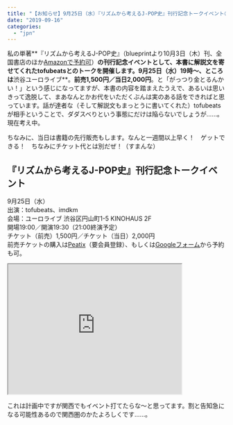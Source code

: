 ```yaml
---
title: "【お知らせ】9月25日（水）『リズムから考えるJ-POP史』刊行記念トークイベント＠渋谷ユーロライブ  w/ tofubeats"
date: "2019-09-16"
categories: 
  - "jpn"
---
```


私の単著**『リズムから考えるJ-POP史』（blueprintより10月3日（木）刊、全国書店のほか[Amazonで予約可](https://www.amazon.co.jp/dp/4909852034/)）**の刊行記念イベントとして、本書に解説文を寄せてくれたtofubeatsとのトークを開催します。**9月25日（水）19時～**、ところは**渋谷ユーロライブ**。**前売1,500円／当日2,000円**。と「がっつり金とるんかい！」という感じになってますが、本書の内容を踏まえたうえで、あるいは思いきって逸脱して、まあなんとかお代をいただくぶんは実のある話をできればと思っています。話が達者な（そして解説文もまっとうに書いてくれた）tofubeatsが相手ということで、ダダスベりという事態にだけは陥らないでしょうが……。現在考え中。

ちなみに、当日は書籍の先行販売もします。なんと一週間以上早く！　ゲットできる！　ちなみにチケット代とは別だぜ！（すまんな）

## **『リズムから考えるJ-POP史』刊行記念トークイベント**

9月25日（水）  
出演：tofubeats、imdkm  
会場：ユーロライブ 渋谷区円山町1-5 KINOHAUS 2F  
開場19:00／開演19:30（21:00終演予定）  
チケット（前売）1,500円／チケット（当日）2,000円  
前売チケットの購入は[Peatix](https://blueprintevent.peatix.com/)（要会員登録）、もしくは[Googleフォーム](https://docs.google.com/forms/d/e/1FAIpQLSdmmEguYEEaoenxknmJxJgVsVTYSwGunfRKrkKGHoGqz33b2w/viewform)から予約も可。

<iframe src="https://www.google.com/maps/embed?pb=!1m14!1m8!1m3!1d12966.874921174931!2d139.6953766!3d35.6593009!3m2!1i1024!2i768!4f13.1!3m3!1m2!1s0x0%3A0xe5ce50ced7fc466c!2z44Om44O844Ot44Op44Kk44OW!5e0!3m2!1sja!2sjp!4v1568628882907!5m2!1sja!2sjp" width="400" height="300" allowfullscreen></iframe>

これは計画中ですが関西でもイベント打てたらな～と思ってます。割と告知急になる可能性あるので関西圏のかたよろしくです……。
